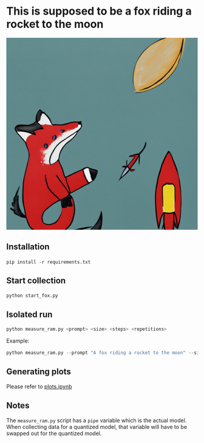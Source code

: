 # This is supposed to be a fox riding a rocket to the moon

![Fox](./output.png)

## Installation

`pip install -r requirements.txt`

## Start collection

 
```py
python start_fox.py
```

## Isolated run

```py
python measure_ram.py <prompt> <size> <steps> <repetitions>
```

Example:

```py
python measure_ram.py --prompt "A fox riding a rocket to the moon" --size 768 --steps 100 --repetition 3
```

## Generating plots

Please refer to [plots.ipynb](./plots.ipynb)

## Notes

The `measure_ram.py` script has a `pipe` variable which is the actual model. When collecting data for a quantized model, that variable will have to be swapped out for the quantized model.